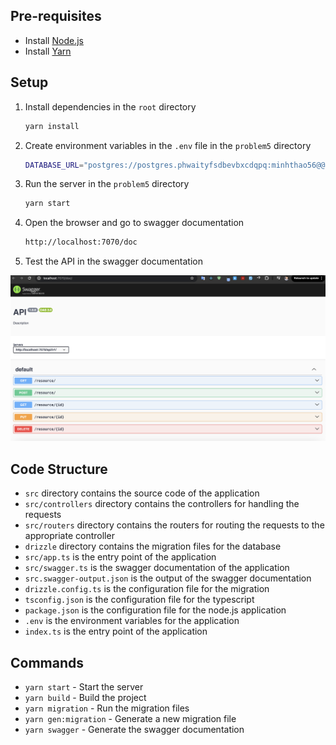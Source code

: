 ## Pre-requisites
- Install [Node.js](https://nodejs.org/en/download/)
- Install [Yarn](https://yarnpkg.com/getting-started/install)

## Setup
1. Install dependencies in the `root` directory
    ```bash
    yarn install
    ```
2. Create environment variables in the `.env` file in the `problem5` directory
    ```bash
    DATABASE_URL="postgres://postgres.phwaityfsdbevbxcdqpq:minhthao56@@aws-0-ap-southeast-1.pooler.supabase.com:6543/postgres"
    ```
3. Run the server in the `problem5` directory
    ```bash
    yarn start
    ```
4. Open the browser and go to swagger documentation
    ```bash
    http://localhost:7070/doc
    ```
5. Test the API in the swagger documentation

![Doc](./doc/1.png)

## Code Structure
- `src` directory contains the source code of the application
- `src/controllers` directory contains the controllers for handling the requests
- `src/routers` directory contains the routers for routing the requests to the appropriate controller
- `drizzle` directory contains the migration files for the database
- `src/app.ts` is the entry point of the application
- `src/swagger.ts` is the swagger documentation of the application
- `src.swagger-output.json` is the output of the swagger documentation
- `drizzle.config.ts` is the configuration file for the migration
- `tsconfig.json` is the configuration file for the typescript
- `package.json` is the configuration file for the node.js application
- `.env` is the environment variables for the application
- `index.ts` is the entry point of the application

## Commands
- `yarn start` - Start the server
- `yarn build` - Build the project
- `yarn migration` - Run the migration files
- `yarn gen:migration` - Generate a new migration file
- `yarn swagger` - Generate the swagger documentation